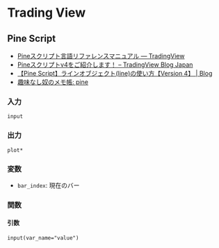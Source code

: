 # Trading View

## Pine Script

- [Pineスクリプト言語リファレンスマニュアル — TradingView](https://jp.tradingview.com/pine-script-reference/v4/)
- [Pineスクリプトv4をご紹介します！ – TradingView Blog Japan](https://www.tradingview.com/blog/ja/introducing-pine-script-4-12626/)
- [【Pine Script】ラインオブジェクト(line)の使い方【Version 4】 | Blog](https://www.ultra-noob.com/blog/2020-06-12-%E3%80%90Pine%20Script%E3%80%91%E3%83%A9%E3%82%A4%E3%83%B3%E3%82%AA%E3%83%96%E3%82%B8%E3%82%A7%E3%82%AF%E3%83%88(line)%E3%81%AE%E4%BD%BF%E3%81%84%E6%96%B9%E3%80%90Version%204%E3%80%91/)
- [趣味なし奴のメモ帳: pine](https://noshumi.blogspot.com/search/label/pine)

### 入力
`input`

### 出力
`plot*`

### 変数
- `bar_index`: 現在のバー

### 関数

#### 引数
`input(var_name="value")`
